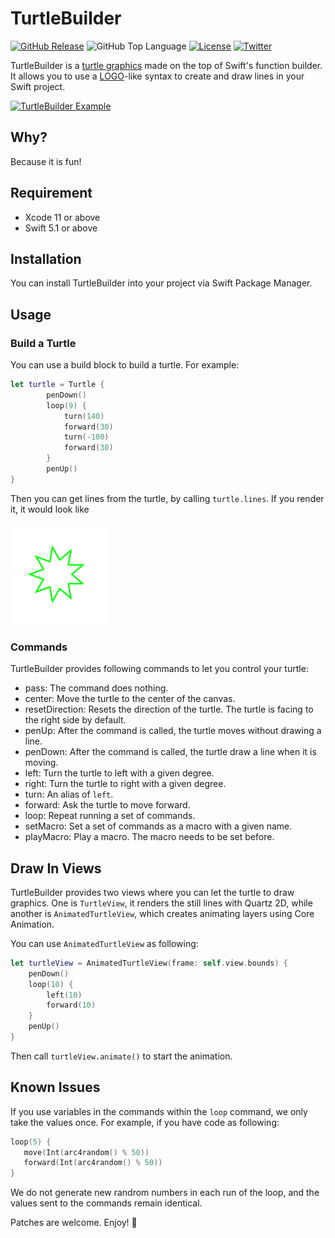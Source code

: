 # TurtleBuilder

[![GitHub Release](https://img.shields.io/github/release/zonble/turtlebuilder.svg)]()
![GitHub Top Language](https://img.shields.io/github/languages/top/zonble/turtlebuilder.svg)
[![License](https://img.shields.io/github/license/ethanhuang13/nsattributedstringbuilder.svg)](https://github.com/zonble/turtlebuilder/blob/master/LICENSE)
[![Twitter](https://img.shields.io/badge/Twitter-%40zonble-blue.svg)](https://twitter.com/zonble)

TurtleBuilder is a [turtle graphics](https://en.wikipedia.org/wiki/Turtle_graphics) made on the top of Swift's function builder. It allows you to use a [LOGO](https://en.wikipedia.org/wiki/Logo_(programming_language))-like syntax to create and draw lines in your Swift project.

[![TurtleBuilder Example](http://img.youtube.com/vi/mPF4nlYp-1c/0.jpg)](http://www.youtube.com/watch?v=mPF4nlYp-1c)

## Why?

Because it is fun!

## Requirement

- Xcode 11 or above
- Swift 5.1 or above

## Installation

You can install TurtleBuilder into your project via Swift Package Manager.

## Usage

### Build a Turtle

You can use a build block to build a turtle. For example:

``` swift
let turtle = Turtle {
		penDown()
		loop(9) {
			turn(140)
			forward(30)
			turn(-100)
			forward(30)
		}
		penUp()
}
```

Then you can get lines from the turtle, by calling `turtle.lines`. If you render it, it would look like

![screenshot.png](screenshot.png)

### Commands

TurtleBuilder provides following commands to let you control your turtle:

- pass: The command does nothing.
- center: Move the turtle to the center of the canvas.
- resetDirection: Resets the direction of the turtle. The turtle is facing to the right side by default.
- penUp: After the command is called, the turtle moves without drawing a line.
- penDown: After the command is called, the turtle draw a line when it is moving.
- left: Turn the turtle to left with a given degree.
- right: Turn the turtle to right with a given degree.
- turn: An alias of `left`.
- forward: Ask the turtle to move forward.
- loop: Repeat running a set of commands.
- setMacro: Set a set of commands as a macro with a given name.
- playMacro: Play a macro. The macro needs to be set before.

## Draw In Views

TurtleBuilder provides two views where you can let the turtle to draw graphics. One is `TurtleView`, it renders the still lines with Quartz 2D, while another is `AnimatedTurtleView`, which creates animating layers using Core Animation.

You can use `AnimatedTurtleView` as following:


``` swift
let turtleView = AnimatedTurtleView(frame: self.view.bounds) {
    penDown()
    loop(10) {
        left(10)
        forward(10)
    }
    penUp()
}
```

Then call `turtleView.animate()` to start the animation.

## Known Issues

If you use variables in the commands within the `loop` command, we only take the values once. For example, if you have code as following:

``` swift
loop(5) {
   move(Int(arc4random() % 50))
   forward(Int(arc4random() % 50))
}
```

We do not generate new randrom numbers in each run of the loop, and the values sent to the commands remain identical.


Patches are welcome. Enjoy! 🐢
